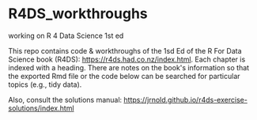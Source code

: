 # R4DS_workthroughs
working on R 4 Data Science 1st ed

This repo contains code & workthroughs of the 1sd Ed of the R For Data Science book (R4DS): https://r4ds.had.co.nz/index.html. Each chapter is indexed with a heading. There are notes on the book's information so that the exported Rmd file or the code below can be searched for particular topics (e.g., tidy data). 

Also, consult the solutions manual: https://jrnold.github.io/r4ds-exercise-solutions/index.html

